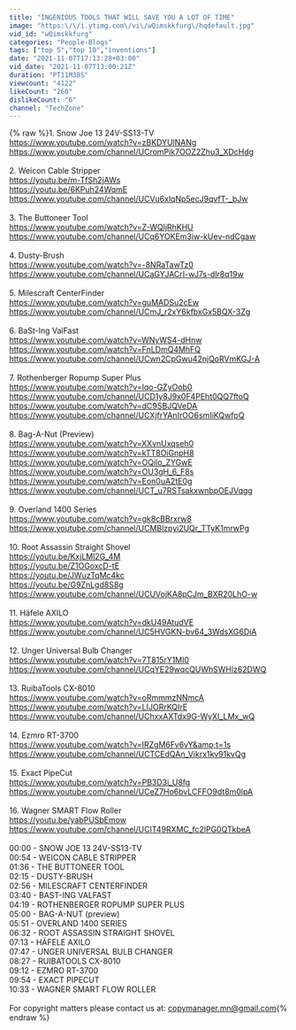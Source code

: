 ```yaml
---
title: "INGENIOUS TOOLS THAT WILL SAVE YOU A LOT OF TIME"
image: "https:\/\/i.ytimg.com\/vi\/wQimskkfurg\/hqdefault.jpg"
vid_id: "wQimskkfurg"
categories: "People-Blogs"
tags: ["top 5","top 10","inventions"]
date: "2021-11-07T17:13:28+03:00"
vid_date: "2021-11-07T13:00:21Z"
duration: "PT11M38S"
viewcount: "4122"
likeCount: "260"
dislikeCount: "6"
channel: "TechZone"
---
```

{% raw %}1. Snow Joe 13 24V-SS13-TV<br /><a rel="nofollow" target="blank" href="https://www.youtube.com/watch?v=zBKDYUlNANg">https://www.youtube.com/watch?v=zBKDYUlNANg</a> <br /><a rel="nofollow" target="blank" href="https://www.youtube.com/channel/UCromPik7OOZ2Zhu3_XDcHdg">https://www.youtube.com/channel/UCromPik7OOZ2Zhu3_XDcHdg</a> <br /><br />2. Weicon Cable Stripper <br /><a rel="nofollow" target="blank" href="https://youtu.be/m-TfSh2jAWs">https://youtu.be/m-TfSh2jAWs</a> <br /><a rel="nofollow" target="blank" href="https://youtu.be/6KPuh24WqmE">https://youtu.be/6KPuh24WqmE</a> <br /><a rel="nofollow" target="blank" href="https://www.youtube.com/channel/UCVu6xlqNp5ecJ9qvfT-_bJw">https://www.youtube.com/channel/UCVu6xlqNp5ecJ9qvfT-_bJw</a> <br /><br />3. The Buttoneer Tool <br /><a rel="nofollow" target="blank" href="https://www.youtube.com/watch?v=Z-WQljRhKHU">https://www.youtube.com/watch?v=Z-WQljRhKHU</a> <br /><a rel="nofollow" target="blank" href="https://www.youtube.com/channel/UCq6YOKEm3iw-kUev-ndCgaw">https://www.youtube.com/channel/UCq6YOKEm3iw-kUev-ndCgaw</a> <br /><br />4. Dusty-Brush <br /><a rel="nofollow" target="blank" href="https://www.youtube.com/watch?v=-8NRaTawTz0">https://www.youtube.com/watch?v=-8NRaTawTz0</a>  <br /><a rel="nofollow" target="blank" href="https://www.youtube.com/channel/UCaGYJACrI-wJ7s-dlr8q19w">https://www.youtube.com/channel/UCaGYJACrI-wJ7s-dlr8q19w</a><br /><br />5. Milescraft CenterFinder <br /><a rel="nofollow" target="blank" href="https://www.youtube.com/watch?v=guMADSu2cEw">https://www.youtube.com/watch?v=guMADSu2cEw</a>   <br /><a rel="nofollow" target="blank" href="https://www.youtube.com/channel/UCmJ_r2xY6kfbxGx5BQX-3Zg">https://www.youtube.com/channel/UCmJ_r2xY6kfbxGx5BQX-3Zg</a> <br /><br />6. BaSt-Ing ValFast <br /><a rel="nofollow" target="blank" href="https://www.youtube.com/watch?v=WNyWS4-dHnw">https://www.youtube.com/watch?v=WNyWS4-dHnw</a>   <br /><a rel="nofollow" target="blank" href="https://www.youtube.com/watch?v=FnLDmQ4MhFQ">https://www.youtube.com/watch?v=FnLDmQ4MhFQ</a>  <br /><a rel="nofollow" target="blank" href="https://www.youtube.com/channel/UCwn2CpGwu42njQoRVmKGJ-A">https://www.youtube.com/channel/UCwn2CpGwu42njQoRVmKGJ-A</a> <br /><br />7. Rothenberger Ropump Super Plus <br /><a rel="nofollow" target="blank" href="https://www.youtube.com/watch?v=Iqo-GZyOob0">https://www.youtube.com/watch?v=Iqo-GZyOob0</a> <br /><a rel="nofollow" target="blank" href="https://www.youtube.com/channel/UCD1y8J9x0F4PEht0QQ7ftoQ">https://www.youtube.com/channel/UCD1y8J9x0F4PEht0QQ7ftoQ</a> <br /><a rel="nofollow" target="blank" href="https://www.youtube.com/watch?v=dC9SBJQVeDA">https://www.youtube.com/watch?v=dC9SBJQVeDA</a> <br /><a rel="nofollow" target="blank" href="https://www.youtube.com/channel/UCXjfrYAnIrOO6smIiKQwfpQ">https://www.youtube.com/channel/UCXjfrYAnIrOO6smIiKQwfpQ</a> <br /><br />8. Bag-A-Nut (Preview)<br /><a rel="nofollow" target="blank" href="https://www.youtube.com/watch?v=XXvnUxqseh0">https://www.youtube.com/watch?v=XXvnUxqseh0</a>  <br /><a rel="nofollow" target="blank" href="https://www.youtube.com/watch?v=kTT8OiGnpH8">https://www.youtube.com/watch?v=kTT8OiGnpH8</a>  <br /><a rel="nofollow" target="blank" href="https://www.youtube.com/watch?v=OQilo_ZYGwE">https://www.youtube.com/watch?v=OQilo_ZYGwE</a>  <br /><a rel="nofollow" target="blank" href="https://www.youtube.com/watch?v=OU3gH_6_F8s">https://www.youtube.com/watch?v=OU3gH_6_F8s</a>  <br /><a rel="nofollow" target="blank" href="https://www.youtube.com/watch?v=Eon0uA2tE0g">https://www.youtube.com/watch?v=Eon0uA2tE0g</a> <br /><a rel="nofollow" target="blank" href="https://www.youtube.com/channel/UCT_u7RSTsakxwnbpOEJVqgg">https://www.youtube.com/channel/UCT_u7RSTsakxwnbpOEJVqgg</a> <br /><br />9. Overland 1400 Series<br /><a rel="nofollow" target="blank" href="https://www.youtube.com/watch?v=gk8cBBrxrw8">https://www.youtube.com/watch?v=gk8cBBrxrw8</a>  <br /><a rel="nofollow" target="blank" href="https://www.youtube.com/channel/UCMBlzpyi2UQr_TTyK1mrwPg">https://www.youtube.com/channel/UCMBlzpyi2UQr_TTyK1mrwPg</a><br /><br />10. Root Assassin Straight Shovel <br /><a rel="nofollow" target="blank" href="https://youtu.be/KxjLMl2G_4M">https://youtu.be/KxjLMl2G_4M</a> <br /><a rel="nofollow" target="blank" href="https://youtu.be/Z1OGoxcD-tE">https://youtu.be/Z1OGoxcD-tE</a> <br /><a rel="nofollow" target="blank" href="https://youtu.be/JWuzTqMc4kc">https://youtu.be/JWuzTqMc4kc</a> <br /><a rel="nofollow" target="blank" href="https://youtu.be/G9ZnLgd8S8g">https://youtu.be/G9ZnLgd8S8g</a> <br /><a rel="nofollow" target="blank" href="https://www.youtube.com/channel/UCUVojKA8pCJm_BXR20LhO-w">https://www.youtube.com/channel/UCUVojKA8pCJm_BXR20LhO-w</a> <br /><br />11. Häfele AXILO <br /><a rel="nofollow" target="blank" href="https://www.youtube.com/watch?v=dkU49AtudVE">https://www.youtube.com/watch?v=dkU49AtudVE</a><br /><a rel="nofollow" target="blank" href="https://www.youtube.com/channel/UC5HVGKN-bv64_3WdsXG6DiA">https://www.youtube.com/channel/UC5HVGKN-bv64_3WdsXG6DiA</a> <br /><br />12. Unger Universal Bulb Changer <br /><a rel="nofollow" target="blank" href="https://www.youtube.com/watch?v=7T815rY1MI0">https://www.youtube.com/watch?v=7T815rY1MI0</a>  <br /><a rel="nofollow" target="blank" href="https://www.youtube.com/channel/UCqYE29wqcQUWhSWHlz62DWQ">https://www.youtube.com/channel/UCqYE29wqcQUWhSWHlz62DWQ</a> <br /><br />13. RuibaTools CX-8010 <br /><a rel="nofollow" target="blank" href="https://www.youtube.com/watch?v=oRmmmzNNmcA">https://www.youtube.com/watch?v=oRmmmzNNmcA</a><br /><a rel="nofollow" target="blank" href="https://www.youtube.com/watch?v=LIJORrKQIrE">https://www.youtube.com/watch?v=LIJORrKQIrE</a><br /><a rel="nofollow" target="blank" href="https://www.youtube.com/channel/UChxxAXTdx9G-WyXI_LMx_wQ">https://www.youtube.com/channel/UChxxAXTdx9G-WyXI_LMx_wQ</a>  <br /><br />14. Ezmro RT-3700<br /><a rel="nofollow" target="blank" href="https://www.youtube.com/watch?v=IRZgM6Fv6yY&amp;t=1s">https://www.youtube.com/watch?v=IRZgM6Fv6yY&amp;t=1s</a><br /><a rel="nofollow" target="blank" href="https://www.youtube.com/channel/UCTCEdQAn_Vikrx1kv91kvQg">https://www.youtube.com/channel/UCTCEdQAn_Vikrx1kv91kvQg</a> <br /><br />15. Exact PipeCut <br /><a rel="nofollow" target="blank" href="https://www.youtube.com/watch?v=PB3D3i_U8fg">https://www.youtube.com/watch?v=PB3D3i_U8fg</a><br /><a rel="nofollow" target="blank" href="https://www.youtube.com/channel/UCeZ7Ho6bvLCFFO9dt8m0lpA">https://www.youtube.com/channel/UCeZ7Ho6bvLCFFO9dt8m0lpA</a> <br /><br />16. Wagner SMART Flow Roller<br /><a rel="nofollow" target="blank" href="https://youtu.be/yabPUSbEmow">https://youtu.be/yabPUSbEmow</a><br /><a rel="nofollow" target="blank" href="https://www.youtube.com/channel/UCIT49RXMC_fc2lPG0QTkbeA">https://www.youtube.com/channel/UCIT49RXMC_fc2lPG0QTkbeA</a> <br /><br />00:00 - SNOW JOE 13 24V-SS13-TV<br />00:54 - WEICON CABLE STRIPPER <br />01:36 - THE BUTTONEER TOOL <br />02:15 - DUSTY-BRUSH <br />02:56 - MILESCRAFT CENTERFINDER <br />03:40 - BAST-ING VALFAST <br />04:19 - ROTHENBERGER ROPUMP SUPER PLUS <br />05:00 - BAG-A-NUT (preview)<br />05:51 - OVERLAND 1400 SERIES<br />06:32 - ROOT ASSASSIN STRAIGHT SHOVEL <br />07:13 - HÄFELE AXILO <br />07:47 - UNGER UNIVERSAL BULB CHANGER <br />08:27 - RUIBATOOLS CX-8010 <br />09:12 - EZMRO RT-3700<br />09:54 - EXACT PIPECUT <br />10:33 - WAGNER SMART FLOW ROLLER<br /><br />For copyright matters please contact us at: copymanager.mn@gmail.com{% endraw %}
